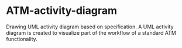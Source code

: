 # ATM-activity-diagram
Drawing UML activity diagram based on specification.
A UML activity diagram is created to visualize part of the workflow of a standard ATM functionality.
